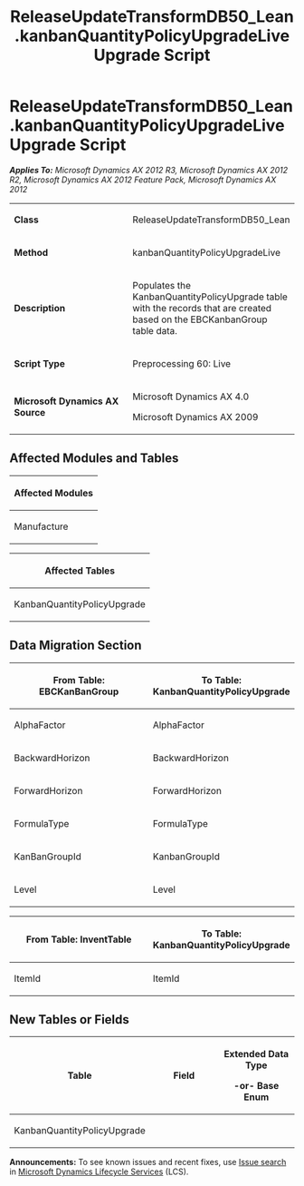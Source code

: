 ﻿---
title: ReleaseUpdateTransformDB50_Lean.kanbanQuantityPolicyUpgradeLive Upgrade Script
TOCTitle: ReleaseUpdateTransformDB50_Lean.kanbanQuantityPolicyUpgradeLive Upgrade Script
ms:assetid: afb90198-19e3-6ed7-8728-b0c79275b44a
ms:mtpsurl: https://msdn.microsoft.com/en-us/library/JJ686587(v=AX.60)
ms:contentKeyID: 49710541
ms.date: 05/18/2015
mtps_version: v=AX.60
---

# ReleaseUpdateTransformDB50\_Lean.kanbanQuantityPolicyUpgradeLive Upgrade Script 


_**Applies To:** Microsoft Dynamics AX 2012 R3, Microsoft Dynamics AX 2012 R2, Microsoft Dynamics AX 2012 Feature Pack, Microsoft Dynamics AX 2012_

<table>
<colgroup>
<col style="width: 50%" />
<col style="width: 50%" />
</colgroup>
<tbody>
<tr class="odd">
<td><p><strong>Class</strong></p></td>
<td><p>ReleaseUpdateTransformDB50_Lean</p></td>
</tr>
<tr class="even">
<td><p><strong>Method</strong></p></td>
<td><p>kanbanQuantityPolicyUpgradeLive</p></td>
</tr>
<tr class="odd">
<td><p><strong>Description</strong></p></td>
<td><p>Populates the KanbanQuantityPolicyUpgrade table with the records that are created based on the EBCKanbanGroup table data.</p></td>
</tr>
<tr class="even">
<td><p><strong>Script Type</strong></p></td>
<td><p>Preprocessing 60: Live</p></td>
</tr>
<tr class="odd">
<td><p><strong>Microsoft Dynamics AX Source</strong></p></td>
<td><p>Microsoft Dynamics AX 4.0</p>
<p>Microsoft Dynamics AX 2009</p></td>
</tr>
</tbody>
</table>


## Affected Modules and Tables

<table>
<colgroup>
<col style="width: 100%" />
</colgroup>
<thead>
<tr class="header">
<th><p>Affected Modules</p></th>
</tr>
</thead>
<tbody>
<tr class="odd">
<td><p>Manufacture</p></td>
</tr>
</tbody>
</table>


<table>
<colgroup>
<col style="width: 100%" />
</colgroup>
<thead>
<tr class="header">
<th><p>Affected Tables</p></th>
</tr>
</thead>
<tbody>
<tr class="odd">
<td><p>KanbanQuantityPolicyUpgrade</p></td>
</tr>
</tbody>
</table>


## Data Migration Section

<table>
<colgroup>
<col style="width: 50%" />
<col style="width: 50%" />
</colgroup>
<thead>
<tr class="header">
<th><p>From Table: EBCKanBanGroup</p></th>
<th><p>To Table: KanbanQuantityPolicyUpgrade</p></th>
</tr>
</thead>
<tbody>
<tr class="odd">
<td><p>AlphaFactor</p></td>
<td><p>AlphaFactor</p></td>
</tr>
<tr class="even">
<td><p>BackwardHorizon</p></td>
<td><p>BackwardHorizon</p></td>
</tr>
<tr class="odd">
<td><p>ForwardHorizon</p></td>
<td><p>ForwardHorizon</p></td>
</tr>
<tr class="even">
<td><p>FormulaType</p></td>
<td><p>FormulaType</p></td>
</tr>
<tr class="odd">
<td><p>KanBanGroupId</p></td>
<td><p>KanbanGroupId</p></td>
</tr>
<tr class="even">
<td><p>Level</p></td>
<td><p>Level</p></td>
</tr>
</tbody>
</table>


<table>
<colgroup>
<col style="width: 50%" />
<col style="width: 50%" />
</colgroup>
<thead>
<tr class="header">
<th><p>From Table: InventTable</p></th>
<th><p>To Table: KanbanQuantityPolicyUpgrade</p></th>
</tr>
</thead>
<tbody>
<tr class="odd">
<td><p>ItemId</p></td>
<td><p>ItemId</p></td>
</tr>
</tbody>
</table>


## New Tables or Fields

<table>
<colgroup>
<col style="width: 33%" />
<col style="width: 33%" />
<col style="width: 33%" />
</colgroup>
<thead>
<tr class="header">
<th><p>Table</p></th>
<th><p>Field</p></th>
<th><p>Extended Data Type</p>
<p>-or- Base Enum</p></th>
</tr>
</thead>
<tbody>
<tr class="odd">
<td><p>KanbanQuantityPolicyUpgrade</p></td>
<td><p></p></td>
<td><p></p></td>
</tr>
</tbody>
</table>

  
**Announcements:** To see known issues and recent fixes, use [Issue search](http://go.microsoft.com/fwlink/?linkid=389258) in [Microsoft Dynamics Lifecycle Services](http://go.microsoft.com/fwlink/?linkid=306505) (LCS).

